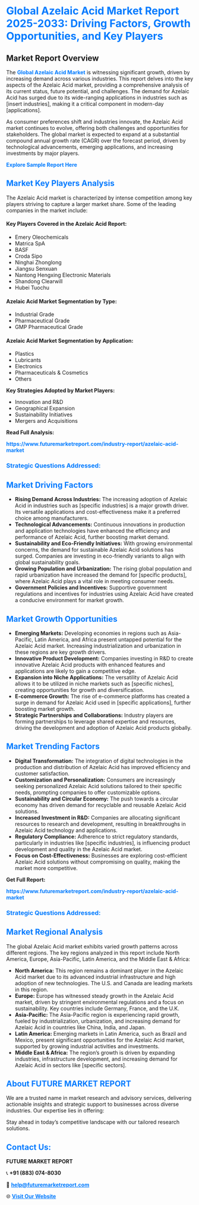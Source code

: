 <h1 style="color: #007BFF;">Global Azelaic Acid Market Report 2025-2033: Driving Factors, Growth Opportunities, and Key Players</h1>

<section id="overview">
<h2>Market Report Overview</h2>
<p>The <a href="https://www.futuremarketreport.com/industry-report/azelaic-acid-market" style="color: #007BFF; text-decoration: none;"><strong>Global Azelaic Acid Market</strong></a> is witnessing significant growth, driven by increasing demand across various industries. This report delves into the key aspects of the Azelaic Acid market, providing a comprehensive analysis of its current status, future potential, and challenges. The demand for Azelaic Acid has surged due to its wide-ranging applications in industries such as [insert industries], making it a critical component in modern-day [applications].</p>
<p>As consumer preferences shift and industries innovate, the Azelaic Acid market continues to evolve, offering both challenges and opportunities for stakeholders. The global market is expected to expand at a substantial compound annual growth rate (CAGR) over the forecast period, driven by technological advancements, emerging applications, and increasing investments by major players.</p>
</section>

<section id="overview">
<p><a href="https://www.futuremarketreport.com/request-sample/reportId=59040" style="color: #007BFF; text-decoration: none;"><strong>Explore Sample Report Here</strong></a></p>
</section>

<section id="key-players">
<h2 style="color: #007BFF;">Market Key Players Analysis</h2>
<p>The Azelaic Acid market is characterized by intense competition among key players striving to capture a larger market share. Some of the leading companies in the market include:</p>
<h4>Key Players Covered in the Azelaic Acid Report:</h4>
<ul><li>Emery Oleochemicals</li><li>Matrica SpA</li><li>BASF</li><li>Croda Sipo</li><li>Ninghai Zhonglong</li><li>Jiangsu Senxuan</li><li>Nantong Hengxing Electronic Materials</li><li>Shandong Clearwill</li><li>Hubei Tuochu</li></ul>
<h4>Azelaic Acid Market Segmentation by Type:</h4>
<ul><li>Industrial Grade</li><li>Pharmaceutical Grade</li><li>GMP Pharmaceutical Grade</li></ul>

<h4>Azelaic Acid Market Segmentation by Application:</h4>
<ul><li>Plastics</li><li>Lubricants</li><li>Electronics</li><li>Pharmaceuticals &amp; Cosmetics</li><li>Others</li></ul>
<p><strong>Key Strategies Adopted by Market Players:</strong></p>
<ul>
<li>Innovation and R&D</li>
<li>Geographical Expansion</li>
<li>Sustainability Initiatives</li>
<li>Mergers and Acquisitions</li>
</ul>
</section>

<section>
<p><strong>Read Full Analysis: </strong></p><a href="https://www.futuremarketreport.com/industry-report/azelaic-acid-market" style="color: #007BFF; text-decoration: none;"><strong>https://www.futuremarketreport.com/industry-report/azelaic-acid-market</strong></a>
<h3 style="color: #007BFF;">Strategic Questions Addressed:</h3>
</section>

<section id="driving-factors">
<h2 style="color: #007BFF;">Market Driving Factors</h2>
<ul>
<li><strong>Rising Demand Across Industries:</strong> The increasing adoption of Azelaic Acid in industries such as [specific industries] is a major growth driver. Its versatile applications and cost-effectiveness make it a preferred choice among manufacturers.</li>
<li><strong>Technological Advancements:</strong> Continuous innovations in production and application technologies have enhanced the efficiency and performance of Azelaic Acid, further boosting market demand.</li>
<li><strong>Sustainability and Eco-Friendly Initiatives:</strong> With growing environmental concerns, the demand for sustainable Azelaic Acid solutions has surged. Companies are investing in eco-friendly variants to align with global sustainability goals.</li>
<li><strong>Growing Population and Urbanization:</strong> The rising global population and rapid urbanization have increased the demand for [specific products], where Azelaic Acid plays a vital role in meeting consumer needs.</li>
<li><strong>Government Policies and Incentives:</strong> Supportive government regulations and incentives for industries using Azelaic Acid have created a conducive environment for market growth.</li>
</ul>
</section>

<section id="growth-opportunities">
<h2 style="color: #007BFF;">Market Growth Opportunities</h2>
<ul>
<li><strong>Emerging Markets:</strong> Developing economies in regions such as Asia-Pacific, Latin America, and Africa present untapped potential for the Azelaic Acid market. Increasing industrialization and urbanization in these regions are key growth drivers.</li>
<li><strong>Innovative Product Development:</strong> Companies investing in R&D to create innovative Azelaic Acid products with enhanced features and applications are likely to gain a competitive edge.</li>
<li><strong>Expansion into Niche Applications:</strong> The versatility of Azelaic Acid allows it to be utilized in niche markets such as [specific niches], creating opportunities for growth and diversification.</li>
<li><strong>E-commerce Growth:</strong> The rise of e-commerce platforms has created a surge in demand for Azelaic Acid used in [specific applications], further boosting market growth.</li>
<li><strong>Strategic Partnerships and Collaborations:</strong> Industry players are forming partnerships to leverage shared expertise and resources, driving the development and adoption of Azelaic Acid products globally.</li>
</ul>
</section>

<section id="trending-factors">
<h2 style="color: #007BFF;">Market Trending Factors</h2>
<ul>
<li><strong>Digital Transformation:</strong> The integration of digital technologies in the production and distribution of Azelaic Acid has improved efficiency and customer satisfaction.</li>
<li><strong>Customization and Personalization:</strong> Consumers are increasingly seeking personalized Azelaic Acid solutions tailored to their specific needs, prompting companies to offer customizable options.</li>
<li><strong>Sustainability and Circular Economy:</strong> The push towards a circular economy has driven demand for recyclable and reusable Azelaic Acid solutions.</li>
<li><strong>Increased Investment in R&D:</strong> Companies are allocating significant resources to research and development, resulting in breakthroughs in Azelaic Acid technology and applications.</li>
<li><strong>Regulatory Compliance:</strong> Adherence to strict regulatory standards, particularly in industries like [specific industries], is influencing product development and quality in the Azelaic Acid market.</li>
<li><strong>Focus on Cost-Effectiveness:</strong> Businesses are exploring cost-efficient Azelaic Acid solutions without compromising on quality, making the market more competitive.</li>
</ul>
</section>

<section>
<p><strong>Get Full Report: </strong></p><a href="https://www.futuremarketreport.com/industry-report/azelaic-acid-market" style="color: #007BFF; text-decoration: none;"><strong>https://www.futuremarketreport.com/industry-report/azelaic-acid-market</strong></a>
<h3 style="color: #007BFF;">Strategic Questions Addressed:</h3>
</section>


<section id="regional-analysis">
<h2 style="color: #007BFF;">Market Regional Analysis</h2>
<p>The global Azelaic Acid market exhibits varied growth patterns across different regions. The key regions analyzed in this report include North America, Europe, Asia-Pacific, Latin America, and the Middle East & Africa:</p>
<ul>
<li><strong>North America:</strong> This region remains a dominant player in the Azelaic Acid market due to its advanced industrial infrastructure and high adoption of new technologies. The U.S. and Canada are leading markets in this region.</li>
<li><strong>Europe:</strong> Europe has witnessed steady growth in the Azelaic Acid market, driven by stringent environmental regulations and a focus on sustainability. Key countries include Germany, France, and the U.K.</li>
<li><strong>Asia-Pacific:</strong> The Asia-Pacific region is experiencing rapid growth, fueled by industrialization, urbanization, and increasing demand for Azelaic Acid in countries like China, India, and Japan.</li>
<li><strong>Latin America:</strong> Emerging markets in Latin America, such as Brazil and Mexico, present significant opportunities for the Azelaic Acid market, supported by growing industrial activities and investments.</li>
<li><strong>Middle East & Africa:</strong> The region’s growth is driven by expanding industries, infrastructure development, and increasing demand for Azelaic Acid in sectors like [specific sectors].</li>
</ul>
</section>

<footer>
<h2 style="color: #007BFF;">About FUTURE MARKET REPORT</h2>
<p>We are a trusted name in market research and advisory services, delivering actionable insights and strategic support to businesses across diverse industries. Our expertise lies in offering:</p>

<p>Stay ahead in today’s competitive landscape with our tailored research solutions.</p>

<h2 style="color: #007BFF;">Contact Us:</h2>
<p><strong>FUTURE MARKET REPORT</strong></p>
<p>📞 <strong>+91 (883) 074-8030</strong></p>
<p>📧 <strong><a href="mailto:help@futuremarketreport.com" style="color: #007BFF;">help@futuremarketreport.com</a></strong></p>
<p>🌐 <strong><a href="https://www.futuremarketreport.com/" style="color: #007BFF;">Visit Our Website</a></strong></p>
</footer>